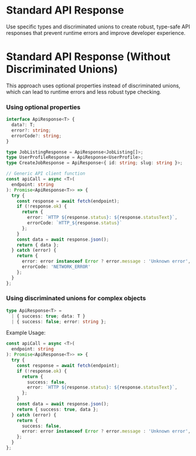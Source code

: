 # Standard API Response

Use specific types and discriminated unions to create robust, type-safe API responses that prevent runtime errors and improve developer experience.

# Standard API Response (Without Discriminated Unions)
This approach uses optional properties instead of discriminated unions, which can lead to runtime errors and less robust type checking.

### Using optional properties
```ts
interface ApiResponse<T> {
  data?: T;
  error?: string;
  errorCode?: string;
}

type JobListingResponse = ApiResponse<JobListing[]>;
type UserProfileResponse = ApiResponse<UserProfile>;
type CreateJobResponse = ApiResponse<{ id: string; slug: string }>;

// Generic API client function
const apiCall = async <T>(
  endpoint: string
): Promise<ApiResponse<T>> => {
  try {
    const response = await fetch(endpoint);
    if (!response.ok) {
      return {
        error: `HTTP ${response.status}: ${response.statusText}`,
        errorCode: `HTTP_${response.status}`
      };
    }
    const data = await response.json();
    return { data };
  } catch (error) {
    return {
      error: error instanceof Error ? error.message : 'Unknown error',
      errorCode: 'NETWORK_ERROR'
    };
  }
};
```

### Using discriminated unions for complex objects

```ts
type ApiResponse<T> = 
  | { success: true; data: T }
  | { success: false; error: string };
```

Example Usage:
```ts
const apiCall = async <T>(
  endpoint: string
): Promise<ApiResponse<T>> => {
  try {
    const response = await fetch(endpoint);
    if (!response.ok) {
      return {
        success: false,
        error: `HTTP ${response.status}: ${response.statusText}`,
      };
    }
    const data = await response.json();
    return { success: true, data };
  } catch (error) {
    return {
      success: false,
      error: error instanceof Error ? error.message : 'Unknown error',
    };
  }
};
```
